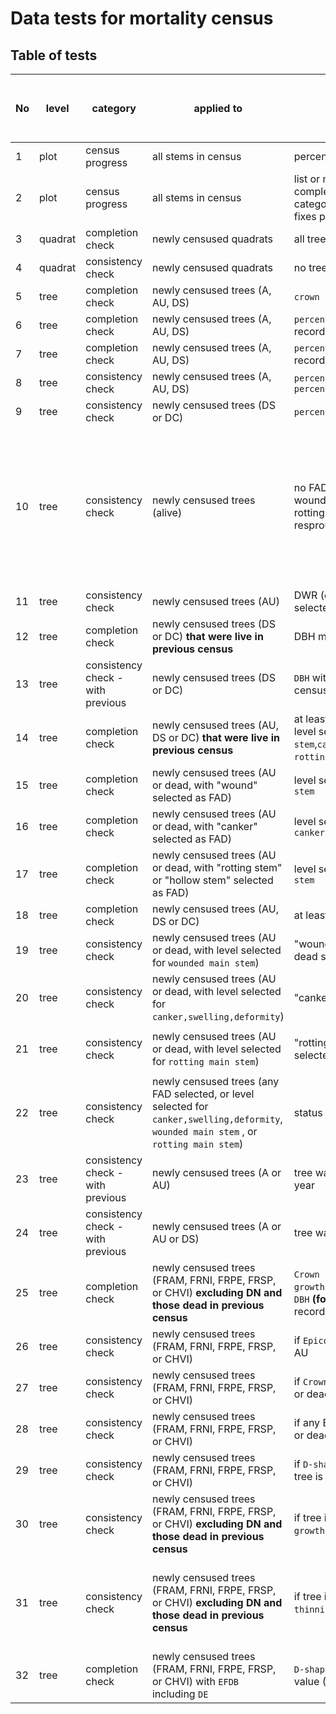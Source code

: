 # Data tests for mortality census

## Table of tests 

No|level | category | applied to | test  | warning (W) or error (E) | coded | requires field fix? | auto fix (when applicable) | core or SCBI add-on?
----  |----  | ---- | ----  | ----  | ---- | ---- | ---- | ----  | ---- 
1|plot | census progress | all stems in census | percent trees censused | NA |  2021 | NA | NA | core
2|plot | census progress | all stems in census | list or map of quadrats completed, with additional category for censused with fixes pending | NA |  2021 | NA | NA | core 
3|quadrat | completion check | newly censused quadrats | all trees censused |  E | 2021 | Y | NA | core
4|quadrat  | consistency check | newly censused quadrats | no trees are duplicated |   W | 2021 | N | use latest record | core
5|tree | completion check | newly censused trees (A, AU, DS) | `crown position` is recorded | E | 2021 | Y | NA | core
6|tree | completion check | newly censused trees (A, AU, DS) |`percentage of crown intact` is recorded | E | 2021 | Y | NA | core
7|tree | completion check | newly censused trees (A, AU, DS) |`percentage of crown living` is recorded | E | 2021 | Y | NA | core
8|tree | consistency check | newly censused trees (A, AU, DS) | `percentage of crown living` ≤ `percentage of crown intact` | E | 2021 | initially | [issue 13](https://github.com/SCBI-ForestGEO/SCBImortality/issues/13)| core
9|tree | consistency check | newly censused trees (DS or DC) | `percentage of crown living` = 0 | E | 2021 | Y | NA| core
10|tree | consistency check | newly censused trees (alive) | no FAD is selected; no record of wounded main stem, canker, or rotting trunk; DWR (dead with resprouts) not selected | E | 2021 | sometimes | if `percentage of crown living`>0, change status to AU; otherwise requires field check (to determine DS vs DC) | core
11|tree | consistency check | newly censused trees (AU) | DWR (dead with resprouts) not selected |E |  2021 | initially | ---| core
12|tree | completion check | newly censused trees (DS or DC) **that were live in previous census** | DBH measured | E | 2021 | Y | NA | SCBI
13|tree | consistency check - with previous | newly censused trees (DS or DC) | `DBH` within 2cm of most recent census DBH | W | 2021 | Y | NA| SCBI
14|tree | completion check | newly censused trees (AU, DS or DC) **that were live in previous census** | at least one FAD is selected (OR level selected for `wounded main stem`,`canker,swelling,deformity`, `rotting main stem`)* | E |2021 | Y | NA | core
15|tree | completion check | newly censused trees (AU or dead, with "wound" selected as FAD) | level selected for `wounded main stem` | E |2021 | Y | NA | core
16|tree | completion check | newly censused trees (AU or dead, with "canker" selected as FAD) | level selected for `canker,swelling,deformity` |E | 2021 | Y | NA | core
17|tree | completion check | newly censused trees (AU or dead, with "rotting stem" or "hollow stem" selected as FAD) | level selected for `rotting main stem` | E |2021 | Y | NA | core
18|tree | completion check | newly censused trees (AU, DS or DC) | at least one photo was taken | W | not yet | Y | NA | core
19|tree | consistency check | newly censused trees (AU or dead, with level selected for `wounded main stem`)| "wound" selected as FAD, AU or dead selected as status | W| 2021 | N | add wound to FAD list* | core
20|tree | consistency check | newly censused trees (AU or dead, with level selected for `canker,swelling,deformity`)| "canker" selected as FAD | W| 2021 | N | add canker to FAD list* | core
21|tree | consistency check | newly censused trees (AU or dead, with level selected for `rotting main stem`)| "rotting stem" or "hollow stem" selected as FAD| W| 2021 | N | add `rotting main stem` to FAD list* | core
22|tree | consistency check | newly censused trees (any FAD selected, or level selected for `canker,swelling,deformity`, `wounded main stem` , or `rotting main stem`)| status selected as AU or dead | W| 2021 | N | change live to AU | core
23|tree | consistency check - with previous | newly censused trees (A or AU) | tree was A or AU in previous year | W| 2021 | Y | NA| SCBI
24|tree | consistency check - with previous | newly censused trees (A or AU or DS) | tree was not DC in previous year | W| 2021 | Y | NA| SCBI
25|tree | completion check | newly censused trees (FRAM, FRNI, FRPE, FRSP, or CHVI) **excluding DN and those dead in previous census**| `Crown thinning`, `Epicormic growth`, `Crown position < 10 cm DBH` **(for stems <10cm)** all recorded | E | 2021 | Y | NA | SCBI
26|tree | consistency check | newly censused trees (FRAM, FRNI, FRPE, FRSP, or CHVI) | if `Epicormic growth`>0, tree is AU | E | 2021 | N | set status to AU | SCBI
27|tree | consistency check | newly censused trees (FRAM, FRNI, FRPE, FRSP, or CHVI) | if `Crown thinning`>1 , tree is AU or dead | E | 2021 |  sometimes | | SCBI
28|tree | consistency check | newly censused trees (FRAM, FRNI, FRPE, FRSP, or CHVI) | if any EABF recorded, tree is AU or dead | E | 2021 | sometimes | --- | SCBI
29|tree | consistency check | newly censused trees (FRAM, FRNI, FRPE, FRSP, or CHVI) | if `D-shaped exit hole count`>0, tree is AU or dead | E | 2021 | sometimes | --- | SCBI
30|tree | consistency check | newly censused trees (FRAM, FRNI, FRPE, FRSP, or CHVI) **excluding DN and those dead in previous census**| if tree is dead, `Epicormic growth`=0  | E | 2021 | sometimes | --- | SCBI
31|tree | consistency check | newly censused trees (FRAM, FRNI, FRPE, FRSP, or CHVI) **excluding DN and those dead in previous census**| if tree is dead, `Crown thinning`=5 | E | 2021 |  sometimes | Just the ones that are zero should be auto changed to 5.| SCBI
32|tree | completion check | newly censused trees (FRAM, FRNI, FRPE, FRSP, or CHVI) with `EFDB` including `DE`|  `D-shaped exit hole count` has value (>0) | E | 2021 | Y | NA | SCBI



